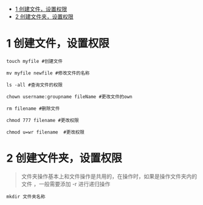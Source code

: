 - [1 创建文件，设置权限](#1-创建文件设置权限)
- [2 创建文件夹，设置权限](#2-创建文件夹设置权限)

# 1 创建文件，设置权限

``` shell
touch myfile #创建文件

mv myfile newfile #修改文件的名称

ls -all #查询文件的权限

chown username:groupname fileName #更改文件的own

rm filename #删除文件

chmod 777 filename #更改权限

chmod u=wr filename  #更改权限

```



# 2 创建文件夹，设置权限

> 文件夹操作基本上和文件操作是共用的，在操作时，如果是操作文件夹内的文件 ，一般需要添加 -r 进行递归操作

``` shell
mkdir 文件夹名称

```
